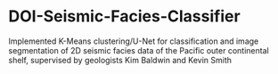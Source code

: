 # DOI-Seismic-Facies-Classifier
Implemented K-Means clustering/U-Net for classification and image
segmentation of 2D seismic facies data of the Pacific outer continental
shelf, supervised by geologists Kim Baldwin and Kevin Smith
